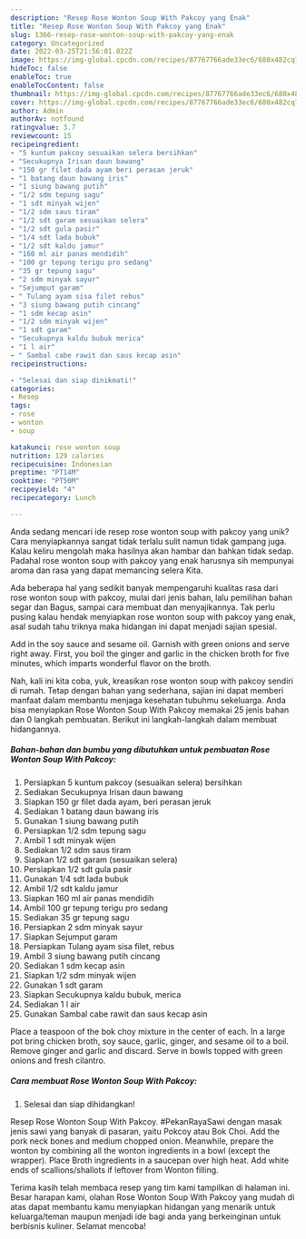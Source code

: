 ```yaml
---
description: "Resep Rose Wonton Soup With Pakcoy yang Enak"
title: "Resep Rose Wonton Soup With Pakcoy yang Enak"
slug: 1366-resep-rose-wonton-soup-with-pakcoy-yang-enak
category: Uncategorized
date: 2022-03-25T21:56:01.822Z
image: https://img-global.cpcdn.com/recipes/87767766ade33ec6/680x482cq70/rose-wonton-soup-with-pakcoy-foto-resep-utama.jpg
hideToc: false
enableToc: true
enableTocContent: false
thumbnail: https://img-global.cpcdn.com/recipes/87767766ade33ec6/680x482cq70/rose-wonton-soup-with-pakcoy-foto-resep-utama.jpg
cover: https://img-global.cpcdn.com/recipes/87767766ade33ec6/680x482cq70/rose-wonton-soup-with-pakcoy-foto-resep-utama.jpg
author: Admin
authorAv: notfound
ratingvalue: 3.7
reviewcount: 15
recipeingredient:
- "5 kuntum pakcoy sesuaikan selera bersihkan"
- "Secukupnya Irisan daun bawang"
- "150 gr filet dada ayam beri perasan jeruk"
- "1 batang daun bawang iris"
- "1 siung bawang putih"
- "1/2 sdm tepung sagu"
- "1 sdt minyak wijen"
- "1/2 sdm saus tiram"
- "1/2 sdt garam sesuaikan selera"
- "1/2 sdt gula pasir"
- "1/4 sdt lada bubuk"
- "1/2 sdt kaldu jamur"
- "160 ml air panas mendidih"
- "100 gr tepung terigu pro sedang"
- "35 gr tepung sagu"
- "2 sdm minyak sayur"
- "Sejumput garam"
- " Tulang ayam sisa filet rebus"
- "3 siung bawang putih cincang"
- "1 sdm kecap asin"
- "1/2 sdm minyak wijen"
- "1 sdt garam"
- "Secukupnya kaldu bubuk merica"
- "1 l air"
- " Sambal cabe rawit dan saus kecap asin"
recipeinstructions:

- "Selesai dan siap dinikmati!"
categories:
- Resep
tags:
- rose
- wonton
- soup

katakunci: rose wonton soup 
nutrition: 129 calories
recipecuisine: Indonesian
preptime: "PT14M"
cooktime: "PT50M"
recipeyield: "4"
recipecategory: Lunch

---
```





Anda sedang mencari ide resep rose wonton soup with pakcoy yang unik? Cara menyiapkannya sangat tidak terlalu sulit namun tidak gampang juga. Kalau keliru mengolah maka hasilnya akan hambar dan bahkan tidak sedap. Padahal rose wonton soup with pakcoy yang enak harusnya sih mempunyai aroma dan rasa yang dapat memancing selera Kita.





Ada beberapa hal yang sedikit banyak mempengaruhi kualitas rasa dari rose wonton soup with pakcoy, mulai dari jenis bahan, lalu pemilihan bahan segar dan Bagus, sampai cara membuat dan menyajikannya. Tak perlu pusing kalau hendak menyiapkan rose wonton soup with pakcoy yang enak,      asal sudah tahu triknya maka hidangan ini dapat menjadi sajian spesial.














Add in the soy sauce and sesame oil. Garnish with green onions and serve right away. First, you boil the ginger and garlic in the chicken broth for five minutes, which imparts wonderful flavor on the broth.






Nah, kali ini kita coba, yuk, kreasikan rose wonton soup with pakcoy sendiri di rumah. Tetap dengan bahan yang sederhana, sajian ini dapat memberi manfaat dalam membantu menjaga kesehatan tubuhmu sekeluarga. Anda bisa menyiapkan Rose Wonton Soup With Pakcoy memakai 25 jenis bahan dan 0 langkah pembuatan. Berikut ini langkah-langkah dalam membuat hidangannya.

<!--inarticleads1-->

##### Bahan-bahan dan bumbu yang dibutuhkan untuk pembuatan Rose Wonton Soup With Pakcoy:

1. Persiapkan 5 kuntum pakcoy (sesuaikan selera) bersihkan
1. Sediakan Secukupnya Irisan daun bawang
1. Siapkan 150 gr filet dada ayam, beri perasan jeruk
1. Sediakan 1 batang daun bawang iris
1. Gunakan 1 siung bawang putih
1. Persiapkan 1/2 sdm tepung sagu
1. Ambil 1 sdt minyak wijen
1. Sediakan 1/2 sdm saus tiram
1. Siapkan 1/2 sdt garam (sesuaikan selera)
1. Persiapkan 1/2 sdt gula pasir
1. Gunakan 1/4 sdt lada bubuk
1. Ambil 1/2 sdt kaldu jamur
1. Siapkan 160 ml air panas mendidih
1. Ambil 100 gr tepung terigu pro sedang
1. Sediakan 35 gr tepung sagu
1. Persiapkan 2 sdm minyak sayur
1. Siapkan Sejumput garam
1. Persiapkan  Tulang ayam sisa filet, rebus
1. Ambil 3 siung bawang putih cincang
1. Sediakan 1 sdm kecap asin
1. Siapkan 1/2 sdm minyak wijen
1. Gunakan 1 sdt garam
1. Siapkan Secukupnya kaldu bubuk, merica
1. Sediakan 1 l air
1. Gunakan  Sambal cabe rawit dan saus kecap asin


Place a teaspoon of the bok choy mixture in the center of each. In a large pot bring chicken broth, soy sauce, garlic, ginger, and sesame oil to a boil. Remove ginger and garlic and discard. Serve in bowls topped with green onions and fresh cilantro. 

<!--inarticleads2-->

##### Cara membuat Rose Wonton Soup With Pakcoy:


1. Selesai dan siap dihidangkan!

Resep Rose Wonton Soup With Pakcoy. #PekanRayaSawi dengan masak jenis sawi yang banyak di pasaran, yaitu Pokcoy atau Bok Choi. Add the pork neck bones and medium chopped onion. Meanwhile, prepare the wonton by combining all the wonton ingredients in a bowl (except the wrapper). Place Broth ingredients in a saucepan over high heat. Add white ends of scallions/shallots if leftover from Wonton filling. 

Terima kasih telah membaca resep yang tim kami tampilkan di halaman ini. Besar harapan kami, olahan Rose Wonton Soup With Pakcoy yang mudah di atas dapat membantu kamu menyiapkan hidangan yang menarik untuk keluarga/teman maupun menjadi ide bagi anda yang berkeinginan untuk berbisnis kuliner. Selamat mencoba!
